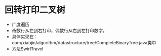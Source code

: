 # 回转打印二叉树
- 广度遍历
- 奇数行从左到右打印，偶数行从右到左打印数字。
- 具体实现在：com/xiaojin/algorithm/datastructure/tree/CompleteBinaryTree.java类中
- 方法SwirlTravel
